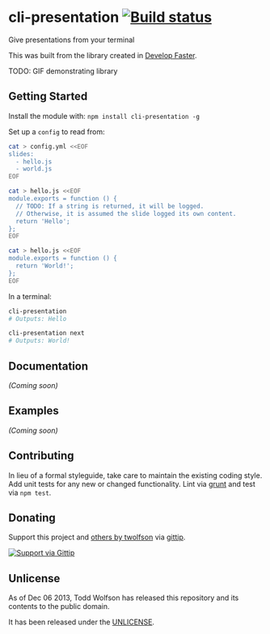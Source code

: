 # cli-presentation [![Build status](https://travis-ci.org/twolfson/cli-presentation.png?branch=master)](https://travis-ci.org/twolfson/cli-presentation)

Give presentations from your terminal

This was built from the library created in [Develop Faster][].

[Develop Faster]: https://github.com/twolfson/develop-faster-presentation

TODO: GIF demonstrating library

## Getting Started
Install the module with: `npm install cli-presentation -g`

Set up a `config` to read from:

```bash
cat > config.yml <<EOF
slides:
  - hello.js
  - world.js
EOF

cat > hello.js <<EOF
module.exports = function () {
  // TODO: If a string is returned, it will be logged.
  // Otherwise, it is assumed the slide logged its own content.
  return 'Hello';
};
EOF

cat > hello.js <<EOF
module.exports = function () {
  return 'World!';
};
EOF
```

In a terminal:

```bash
cli-presentation
# Outputs: Hello

cli-presentation next
# Outputs: World!
```

## Documentation
_(Coming soon)_

## Examples
_(Coming soon)_

## Contributing
In lieu of a formal styleguide, take care to maintain the existing coding style. Add unit tests for any new or changed functionality. Lint via [grunt](https://github.com/gruntjs/grunt) and test via `npm test`.

## Donating
Support this project and [others by twolfson][gittip] via [gittip][].

[![Support via Gittip][gittip-badge]][gittip]

[gittip-badge]: https://rawgithub.com/twolfson/gittip-badge/master/dist/gittip.png
[gittip]: https://www.gittip.com/twolfson/

## Unlicense
As of Dec 06 2013, Todd Wolfson has released this repository and its contents to the public domain.

It has been released under the [UNLICENSE][].

[UNLICENSE]: UNLICENSE
